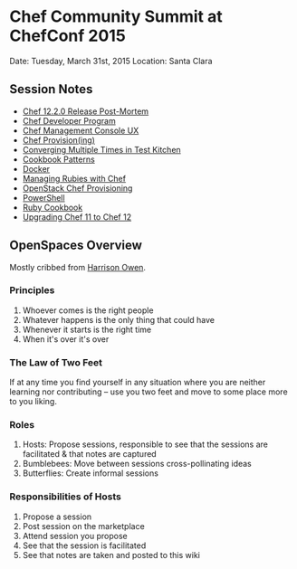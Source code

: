 # Chef Community Summit at ChefConf 2015
Date: Tuesday, March 31st, 2015
Location: Santa Clara

## Session Notes
+ [Chef 12.2.0 Release Post-Mortem](https://github.com/chef/community-summits/wiki/ChefConf2015-Chef-12.2.0-Release-Post-Mortem)
+ [Chef Developer Program](https://github.com/chef/community-summits/wiki/ChefConf2015-Chef-Developer-Program)
+ [Chef Management Console UX](https://github.com/chef/community-summits/wiki/ChefConf2015-Chef-Management-Console-UX)
+ [Chef Provision(ing)](https://github.com/chef/community-summits/wiki/ChefConf2015-Provisioning)
+ [Converging Multiple Times in Test Kitchen](https://github.com/chef/community-summits/wiki/ChefConf2015-Converging-Multiple-Times-in-Test-Kitchen)
+ [Cookbook Patterns](https://github.com/chef/community-summits/wiki/ChefConf2015-Cookbook-patterns)
+ [Docker](https://github.com/chef/community-summits/wiki/ChefConf2015-Docker)
+ [Managing Rubies with Chef](https://github.com/chef/community-summits/wiki/ChefConf2015-Managing-Rubies-with-Chef)
+ [OpenStack Chef Provisioning](https://github.com/chef/community-summits/wiki/ChefConf2015-OpenStack-Chef_Provisioning)
+ [PowerShell](https://github.com/chef/community-summits/wiki/ChefConf2015-PowerShell)
+ [Ruby Cookbook](https://github.com/chef/community-summits/wiki/ChefConf2015-Ruby-Cookbook)
+ [Upgrading Chef 11 to Chef 12](https://github.com/chef/community-summits/wiki/ChefConf2015-Upgrading-Chef-11-to-Chef-12)

## OpenSpaces Overview
Mostly cribbed from [Harrison Owen](http://www.openspaceworld.com/brief_history.htm).
### Principles
1. Whoever comes is the right people
2. Whatever happens is the only thing that could have
3. Whenever it starts is the right time
4. When it's over it's over

### The Law of Two Feet
If at any time you find yourself in any situation where you are neither learning nor contributing – use you two feet and move to some place more to you liking.

### Roles
1. Hosts: Propose sessions, responsible to see that the sessions are facilitated & that notes are captured
2. Bumblebees: Move between sessions cross-pollinating ideas
3. Butterflies: Create informal sessions

### Responsibilities of Hosts
1. Propose a session
2. Post session on the marketplace
3. Attend session you propose
4. See that the session is facilitated
5. See that notes are taken and posted to this wiki